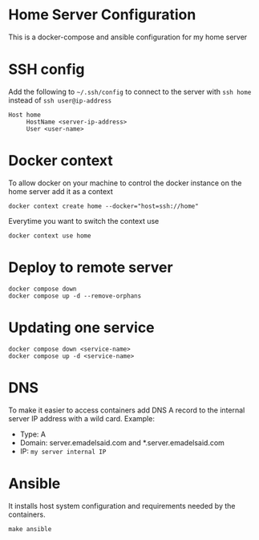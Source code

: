 Home Server Configuration
==================================

This is a docker-compose and ansible configuration for my home server

# SSH config

Add the following to `~/.ssh/config` to connect to the server with `ssh home` instead of `ssh user@ip-address`

```
Host home
     HostName <server-ip-address>
     User <user-name>
```

# Docker context

To allow docker on your machine to control the docker instance on the home server add it as a context
```
docker context create home --docker="host=ssh://home"
```

Everytime you want to switch the context use
```
docker context use home
```

# Deploy to remote server
```
docker compose down
docker compose up -d --remove-orphans
```

# Updating one service
```
docker compose down <service-name>
docker compose up -d <service-name>
```

# DNS

To make it easier to access containers add DNS A record to the internal server IP address with a wild card. Example:

- Type: A
- Domain: server.emadelsaid.com and *.server.emadelsaid.com
- IP: `my server internal IP`

# Ansible

It installs host system configuration and requirements needed by the containers.

```
make ansible
```
